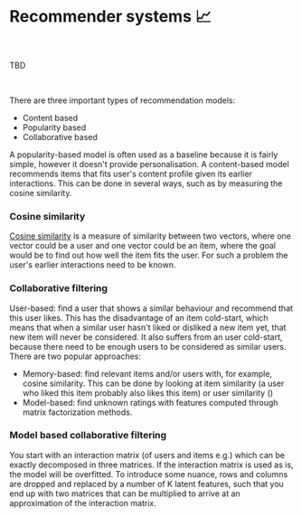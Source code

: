 # Recommender systems 📈

&nbsp;

TBD

&nbsp;

There are three important types of recommendation models:

- Content based
- Popularity based
- Collaborative based

A popularity-based model is often used as a baseline because it is fairly simple, however it doesn't provide personalisation. A content-based model recommends items that fits user's content profile given its earlier interactions. This can be done in several ways, such as by measuring the cosine similarity.

### Cosine similarity

[Cosine similarity](https://scikit-learn.org/stable/modules/generated/sklearn.metrics.pairwise.cosine_similarity.html) is a measure of similarity between two vectors, where one vector could be a user and one vector could be an item, where the goal would be to find out how well the item fits the user. For such a problem the user's earlier interactions need to be known. 

### Collaborative filtering

User-based: find a user that shows a similar behaviour and recommend that this user likes. This has the disadvantage of an item cold-start, which means that when a similar user hasn't liked or disliked a new item yet, that new item will never be considered. It also suffers from an user cold-start, because there need to be enough users to be considered as similar users. There are two popular approaches:

- Memory-based: find relevant items and/or users with, for example, cosine similarity. This can be done by looking at item similarity (a user who liked this item probably also likes this item) or user similarity ()
- Model-based: find unknown ratings with features computed through matrix factorization methods.

### Model based collaborative filtering

You start with an interaction matrix (of users and items e.g.) which can be exactly decomposed in three matrices. If the interaction matrix is used as is, the model will be overfitted. To introduce some nuance, rows and columns are dropped and replaced by a number of K latent features, such that you end up with two matrices that can be multiplied to arrive at an approximation of the interaction matrix. 
